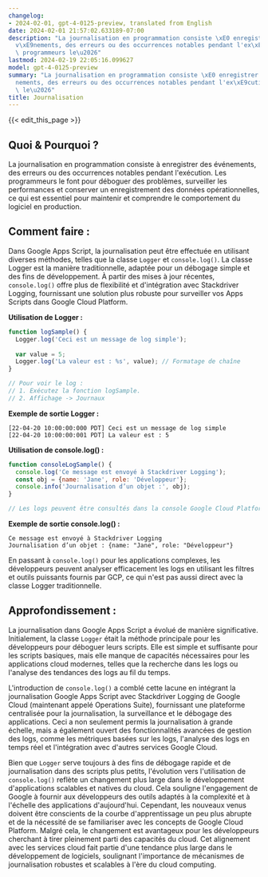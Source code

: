 ```yaml
---
changelog:
- 2024-02-01, gpt-4-0125-preview, translated from English
date: 2024-02-01 21:57:02.633189-07:00
description: "La journalisation en programmation consiste \xE0 enregistrer des \xE9\
  v\xE9nements, des erreurs ou des occurrences notables pendant l'ex\xE9cution. Les\
  \ programmeurs le\u2026"
lastmod: 2024-02-19 22:05:16.099627
model: gpt-4-0125-preview
summary: "La journalisation en programmation consiste \xE0 enregistrer des \xE9v\xE9\
  nements, des erreurs ou des occurrences notables pendant l'ex\xE9cution. Les programmeurs\
  \ le\u2026"
title: Journalisation
---
```


{{< edit_this_page >}}

## Quoi & Pourquoi ?

La journalisation en programmation consiste à enregistrer des événements, des erreurs ou des occurrences notables pendant l'exécution. Les programmeurs le font pour déboguer des problèmes, surveiller les performances et conserver un enregistrement des données opérationnelles, ce qui est essentiel pour maintenir et comprendre le comportement du logiciel en production.

## Comment faire :

Dans Google Apps Script, la journalisation peut être effectuée en utilisant diverses méthodes, telles que la classe `Logger` et `console.log()`. La classe Logger est la manière traditionnelle, adaptée pour un débogage simple et des fins de développement. À partir des mises à jour récentes, `console.log()` offre plus de flexibilité et d'intégration avec Stackdriver Logging, fournissant une solution plus robuste pour surveiller vos Apps Scripts dans Google Cloud Platform.

**Utilisation de Logger :**

```javascript
function logSample() {
  Logger.log('Ceci est un message de log simple');
  
  var value = 5;
  Logger.log('La valeur est : %s', value); // Formatage de chaîne
}

// Pour voir le log :
// 1. Exécutez la fonction logSample.
// 2. Affichage -> Journaux
```

**Exemple de sortie Logger :**

```
[22-04-20 10:00:00:000 PDT] Ceci est un message de log simple
[22-04-20 10:00:00:001 PDT] La valeur est : 5
```

**Utilisation de console.log() :**

```javascript
function consoleLogSample() {
  console.log('Ce message est envoyé à Stackdriver Logging');
  const obj = {name: 'Jane', role: 'Développeur'};
  console.info('Journalisation d’un objet :', obj);
}

// Les logs peuvent être consultés dans la console Google Cloud Platform (GCP) sous Stackdriver Logging
```

**Exemple de sortie console.log() :**

```
Ce message est envoyé à Stackdriver Logging
Journalisation d’un objet : {name: "Jane", role: "Développeur"}
```

En passant à `console.log()` pour les applications complexes, les développeurs peuvent analyser efficacement les logs en utilisant les filtres et outils puissants fournis par GCP, ce qui n'est pas aussi direct avec la classe Logger traditionnelle.

## Approfondissement :

La journalisation dans Google Apps Script a évolué de manière significative. Initialement, la classe `Logger` était la méthode principale pour les développeurs pour déboguer leurs scripts. Elle est simple et suffisante pour les scripts basiques, mais elle manque de capacités nécessaires pour les applications cloud modernes, telles que la recherche dans les logs ou l'analyse des tendances des logs au fil du temps.

L'introduction de `console.log()` a comblé cette lacune en intégrant la journalisation Google Apps Script avec Stackdriver Logging de Google Cloud (maintenant appelé Operations Suite), fournissant une plateforme centralisée pour la journalisation, la surveillance et le débogage des applications. Ceci a non seulement permis la journalisation à grande échelle, mais a également ouvert des fonctionnalités avancées de gestion des logs, comme les métriques basées sur les logs, l'analyse des logs en temps réel et l'intégration avec d'autres services Google Cloud.

Bien que `Logger` serve toujours à des fins de débogage rapide et de journalisation dans des scripts plus petits, l'évolution vers l'utilisation de `console.log()` reflète un changement plus large dans le développement d'applications scalables et natives du cloud. Cela souligne l'engagement de Google à fournir aux développeurs des outils adaptés à la complexité et à l'échelle des applications d'aujourd'hui. Cependant, les nouveaux venus doivent être conscients de la courbe d'apprentissage un peu plus abrupte et de la nécessité de se familiariser avec les concepts de Google Cloud Platform. Malgré cela, le changement est avantageux pour les développeurs cherchant à tirer pleinement parti des capacités du cloud. Cet alignement avec les services cloud fait partie d'une tendance plus large dans le développement de logiciels, soulignant l'importance de mécanismes de journalisation robustes et scalables à l'ère du cloud computing.
